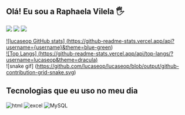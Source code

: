 ## Olá! Eu sou a Raphaela Vilela 🖐️


<a href = "mailto:raphaela.s.vilela@gmail.com"><img src="https://img.shields.io/badge/Gmail-D14836?style=for-the-badge&logo=gmail&logoColor=white" target="_blank"></a>
<a href="https://www.instagram.com/raphaela_vilela/" target="_blank"><img src="https://img.shields.io/badge/-LinkedIn-%230077B5?style=for-the-badge&logo=linkedin&logoColor=white" target="_blank"></a> 
<a href="https://www.facebook.com/raphaelavilela13?mibextid=LQQJ4d" target="_blank"><img src="https://img.shields.io/badge/-Instagram-%23E4405F?style=for-the-badge&logo=instagram&logoColor=white" target="_blank">
 
![lucaseop GitHub stats] (https://github-readme-stats.vercel.app/api?username={username}&theme=blue-green) 
<br>
[![Top Langs] (https://github-readme-stats.vercel.app/api/top-langs/?username=lucaseop&theme=dracula)](https://github.com/anuraghazra/github-readme-stats)
<br>
![snake gif] (https://github.com/lucaseop/lucaseop/blob/output/github-contribution-grid-snake.svg)
 
 
 ## Tecnologias que eu uso no meu dia

<div style="display: inline_block">
  <img align="center" alt="html" src="https://img.shields.io/badge/HTML-239120?style=for-the-badge&logo=html5&logoColor=white" />
  <img align="center" alt="excel" src="https://img.shields.io/badge/Microsoft_Excel-217346?style=for-the-badge&logo=microsoft-excel&logoColor=white" />
  <img align="center" alt="MySQL" src="https://img.shields.io/badge/MySQL-00000F?style=for-the-badge&logo=mysql&logoColor=white" />
